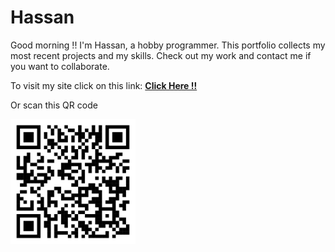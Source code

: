 # Hassan
Good morning !! I'm Hassan, a hobby programmer. This portfolio collects my most recent projects and my skills. Check out my work and contact me if you want to collaborate.

To visit my site click on this link: <a href="https://portfoliioo.github.io/h/"><strong>Click Here !!</strong></a>

Or scan this QR code

<img src="images/QRCode.png" width="200" height="200">

